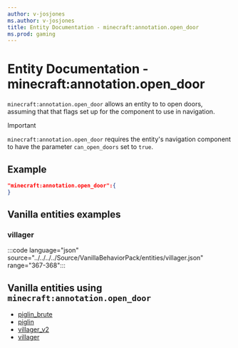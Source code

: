 ```yaml
---
author: v-josjones
ms.author: v-josjones
title: Entity Documentation - minecraft:annotation.open_door
ms.prod: gaming
---
```


# Entity Documentation - minecraft:annotation.open_door

`minecraft:annotation.open_door` allows an entity to to open doors, assuming that that flags set up for the component to use in navigation.

>[!IMPORTANT]
> `minecraft:annotation.open_door` requires the entity's navigation component to have the parameter `can_open_doors` set to `true`.

## Example

```json
"minecraft:annotation.open_door":{
}
```

## Vanilla entities examples

### villager

:::code language="json" source="../../../../Source/VanillaBehaviorPack/entities/villager.json" range="367-368":::

## Vanilla entities using `minecraft:annotation.open_door`

- [piglin_brute](../../../../Source/VanillaBehaviorPack_Snippets/entities/piglin_brute.md)
- [piglin](../../../../Source/VanillaBehaviorPack_Snippets/entities/piglin.md)
- [villager_v2](../../../../Source/VanillaBehaviorPack_Snippets/entities/villager_v2.md)
- [villager](../../../../Source/VanillaBehaviorPack_Snippets/entities/villager.md)
